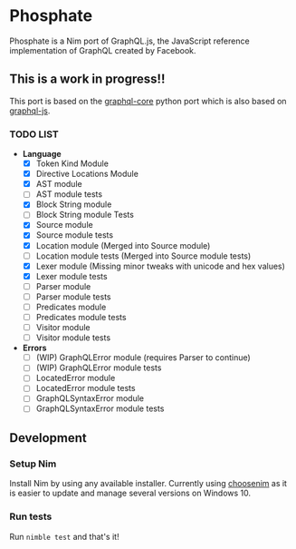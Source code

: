 # Phosphate

Phosphate is a Nim port of GraphQL.js, the JavaScript reference implementation of GraphQL created by Facebook.

## This is a work in progress!!

This port is based on the [graphql-core](https://github.com/graphql-python/graphql-core) python port which is also based on [graphql-js](https://github.com/graphql/graphql-js).

### TODO LIST

- **Language**
    - [x] Token Kind Module
    - [x] Directive Locations Module
    - [x] AST module
    - [ ] AST module tests
    - [x] Block String module
    - [ ] Block String module Tests
    - [x] Source module
    - [x] Source module tests
    - [x] Location module (Merged into Source module)
    - [ ] Location module tests (Merged into Source module tests)
    - [x] Lexer module (Missing minor tweaks with unicode and hex values)
    - [x] Lexer module tests
    - [ ] Parser module
    - [ ] Parser module tests
    - [ ] Predicates module
    - [ ] Predicates module tests
    - [ ] Visitor module
    - [ ] Visitor module tests
- **Errors**
    - [ ] (WIP) GraphQLError module (requires Parser to continue)
    - [ ] (WIP) GraphQLError module tests
    - [ ] LocatedError module
    - [ ] LocatedError module tests
    - [ ] GraphQLSyntaxError module
    - [ ] GraphQLSyntaxError module tests

## Development

### Setup Nim

Install Nim by using any available installer. Currently using [choosenim](https://github.com/dom96/choosenim) as it is easier to update and manage several versions on Windows 10.

### Run tests

Run `nimble test` and that's it!